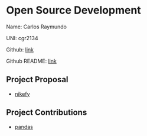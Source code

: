 # Open Source Development

Name: Carlos Raymundo

UNI: cgr2134

Github: [link](https://github.com/cgr2134)

Github README: [link](https://github.com/cgr2134/cgr2134/blob/main/README.md)

## Project Proposal
* [nikefy](./projects/python/nikefy.md)

## Project Contributions
* [pandas](./projects/python/pandas.md)
